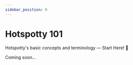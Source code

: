 ```yaml
---
sidebar_position: 0
---
```


# Hotspotty 101
Hotspotty's basic concepts and terminology — Start Here! 🚀

Coming soon...